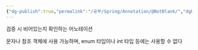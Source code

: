 ```yaml
---
{"dg-publish":true,"permalink":"/공부/Spring/Annotation/@NotBlank/","dgPassFrontmatter":true}
---
```



검증 시 비어있는지 확인하는 어노테이션

문자나 참조 객체에 사용 가능하며, enum 타입이나 int 타입 등에는 사용할 수 없다